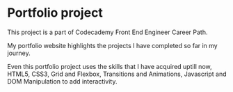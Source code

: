 # Portfolio project

This project is a part of Codecademy Front End Engineer Career Path.

My portfolio website highlights the projects I have completed so far in my journey.

Even this portfolio project uses the skills that I have acquired uptill now, HTML5, CSS3, Grid and Flexbox, Transitions and Animations, Javascript and DOM Manipulation to add interactivity.

